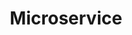 ---
layout: post_by_category
categories: microservice
title: Microservice
permalink: /category/microservice
---